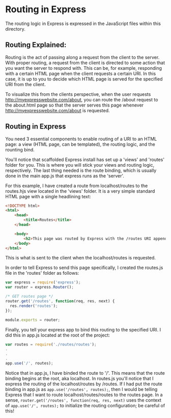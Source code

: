 # Routing in Express
The routing logic in Express is expressed in the JavaScript files within this directory.

## Routing Explained:
Routing is the act of passing along a request from the client to the server. With proper routing, a request from the client
is directed to some action that you want the server to respond with. This can be, for example, responding with a certain HTML
page when the client requests a certain URI. In this case, it is up to you to decide which HTML page is served for the specified
URI from the client.

To visualize this from the clients perspective, when the user requests http://myexpresswebsite.com/about, you can route the /about
request to the about.html page so that the server serves this page whenever http://myexpresswebsite.com/about is requested.

## Routing in Express
You need 3 essential components to enable routing of a URI to an HTML page: a view (HTML page, can be templated), the routing logic, and the rounting bind.

You'll notice that scaffolded Express install has set up a 'views' and 'routes' folder for you. This is where you will stick your views and routing logic, respectively. The last thing needed is the route binding, which is usually done in the main app.js that express runs as the 'server'.

For this example, I have created a route from localhost/routes to the routes.hjs view located in the 'views' folder. It is a very simple standard HTML page with a single headlining text:

```html
<!DOCTYPE html>
<html>
    <head>
        <title>Routes</title>
    </head>

    <body>
        <h2>This page was routed by Express with the /routes URI appendage</h2>
    </body>
</html>
```

This is what is sent to the client when the localhost/routes is requested.

In order to tell Express to send this page specifically, I created the routes.js file in the 'routes' folder as follows:

```javascript
var express = require('express');
var router = express.Router();

/* GET routes page */
router.get('/routes', function(req, res, next) {
  res.render('routes');
});

module.exports = router;
```

Finally, you tell your express app to bind this routing to the specified URI. I did this in app.js located at the root of the project:

```javascript
var routes = require('./routes/routes');
.
.
.
app.use('/', routes);
```

Notice that in app.js, I have binded the route to '/'. This means that the route binding begins at the root, aka localhost. In routes.js you'll notice that I express the routing of the localhost/routes by /routes. If I had put the route binding in app.js as `app.use('/routes', routes);`, then I would be telling Express that I want to route localhost/routes/routes to the routes page. In a sense, `router.get('/routes', function(req, res, next)` uses the context of `app.use('/', routes);` to initialize the routing configuration; be careful of this!
